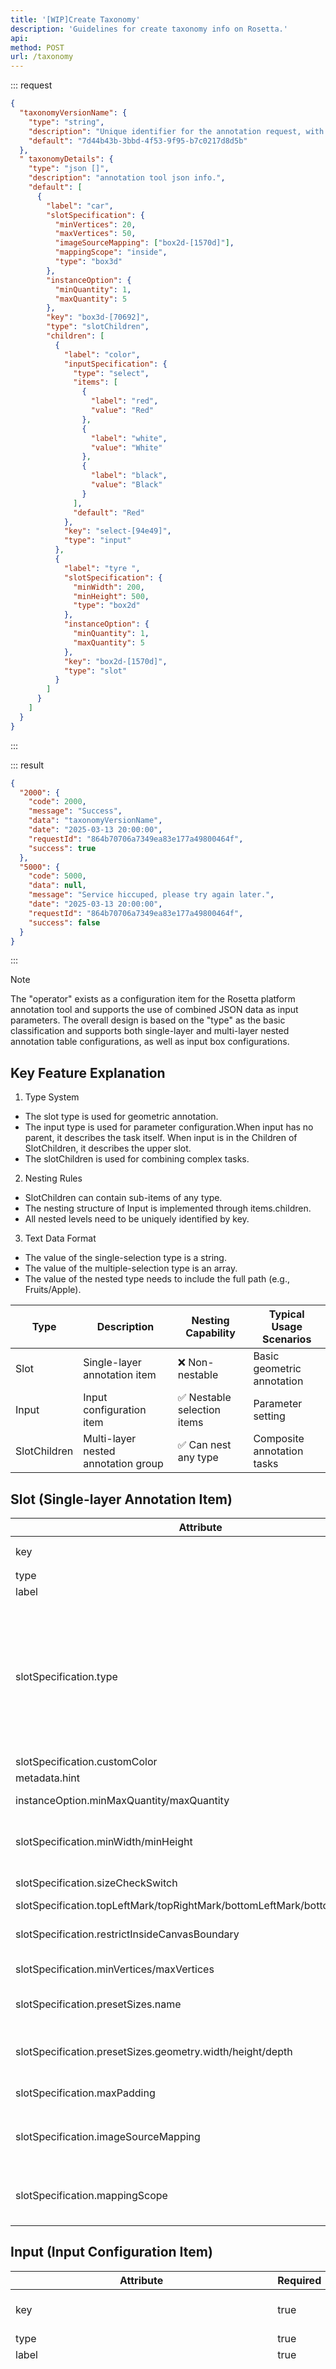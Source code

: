 ```yaml
---
title: '[WIP]Create Taxonomy'
description: 'Guidelines for create taxonomy info on Rosetta.'
api:
method: POST
url: /taxonomy
---
```


::: request

```json [body]
{
  "taxonomyVersionName": {
    "type": "string",
    "description": "Unique identifier for the annotation request, with a maximum length of 160 bytes.",
    "default": "7d44b43b-3bbd-4f53-9f95-b7c0217d8d5b"
  },
  " taxonomyDetails": {
    "type": "json []",
    "description": "annotation tool json info.",
    "default": [
      {
        "label": "car",
        "slotSpecification": {
          "minVertices": 20,
          "maxVertices": 50,
          "imageSourceMapping": ["box2d-[1570d]"],
          "mappingScope": "inside",
          "type": "box3d"
        },
        "instanceOption": {
          "minQuantity": 1,
          "maxQuantity": 5
        },
        "key": "box3d-[70692]",
        "type": "slotChildren",
        "children": [
          {
            "label": "color",
            "inputSpecification": {
              "type": "select",
              "items": [
                {
                  "label": "red",
                  "value": "Red"
                },
                {
                  "label": "white",
                  "value": "White"
                },
                {
                  "label": "black",
                  "value": "Black"
                }
              ],
              "default": "Red"
            },
            "key": "select-[94e49]",
            "type": "input"
          },
          {
            "label": "tyre ",
            "slotSpecification": {
              "minWidth": 200,
              "minHeight": 500,
              "type": "box2d"
            },
            "instanceOption": {
              "minQuantity": 1,
              "maxQuantity": 5
            },
            "key": "box2d-[1570d]",
            "type": "slot"
          }
        ]
      }
    ]
  }
}
```

:::

::: result

```json [responses]
{
  "2000": {
    "code": 2000,
    "message": "Success",
    "data": "taxonomyVersionName",
    "date": "2025-03-13 20:00:00",
    "requestId": "864b70706a7349ea83e177a49800464f",
    "success": true
  },
  "5000": {
    "code": 5000,
    "data": null,
    "message": "Service hiccuped, please try again later.",
    "date": "2025-03-13 20:00:00",
    "requestId": "864b70706a7349ea83e177a49800464f",
    "success": false
  }
}
```

:::

> [!NOTE]
> The "operator" exists as a configuration item for the Rosetta platform annotation tool and supports the use of
> combined JSON data as input parameters. The overall design is based on the "type" as the basic classification and
> supports both single-layer and multi-layer nested annotation table configurations, as well as input box configurations.

## Key Feature Explanation

1. Type System

- The slot type is used for geometric annotation.
- The input type is used for parameter configuration.When input has no parent, it describes the task itself. When input
  is in the Children of SlotChildren, it describes the upper slot.
- The slotChildren is used for combining complex tasks.

2. Nesting Rules

- SlotChildren can contain sub-items of any type.
- The nesting structure of Input is implemented through items.children.
- All nested levels need to be uniquely identified by key.

3. Text Data Format

- The value of the single-selection type is a string.
- The value of the multiple-selection type is an array.
- The value of the nested type needs to include the full path (e.g., Fruits/Apple).

| Type         | Description                         | Nesting Capability          | Typical Usage Scenarios    |
| ------------ | ----------------------------------- | --------------------------- | -------------------------- |
| Slot         | Single-layer annotation item        | ❌ Non-nestable             | Basic geometric annotation |
| Input        | Input configuration item            | ✅ Nestable selection items | Parameter setting          |
| SlotChildren | Multi-layer nested annotation group | ✅ Can nest any type        | Composite annotation tasks |

## Slot (Single-layer Annotation Item)

| Attribute                                                                 | Required | Type         | Description                                                                                                                                                                                                                                                                                                                            |
| ------------------------------------------------------------------------- | -------- | ------------ | -------------------------------------------------------------------------------------------------------------------------------------------------------------------------------------------------------------------------------------------------------------------------------------------------------------------------------------- |
| key                                                                       | true     | string       | Unique identifier，The format is ${uuid}                                                                                                                                                                                                                                                                                               |
| type                                                                      | true     | string(Enum) | Is fixed as "slot"                                                                                                                                                                                                                                                                                                                     |
| label                                                                     | true     | string       | Display name                                                                                                                                                                                                                                                                                                                           |
| slotSpecification.type                                                    | true     | string(Enum) | Type enumeration and mapped Helix Annotation Types "polygon3d" mapping "HLX-3D-Polygon","box3d" mapping "HLX-3D-BoundingBox","line3d" mapping "HLX-3D- Polyline", "polygon3d" mapping, "box2d" mapping "HLX-2D-BoundingBox", "line" mapping "HLX-2D-Polyline ", "polygon" mapping "HLX-2D-Polygon" , "point" mapping "HLX-2D-KeyPoint" |
| slotSpecification.customColor                                             | false    | string       | Instance color for the annotation                                                                                                                                                                                                                                                                                                      |
| metadata.hint                                                             | false    | string       | Hint information for the annotation                                                                                                                                                                                                                                                                                                    |
| instanceOption.minMaxQuantity/maxQuantity                                 | false    | number       | Min/Max quantity (AQC) for the annotation                                                                                                                                                                                                                                                                                              |
| slotSpecification.minWidth/minHeight                                      | false    | number       | Min size (AQC) for relevant geometric 2D shapes(eg:2D Box,2D Square,2D Oval,2D Polyline,2D Polygon,2D 3points Polygon)                                                                                                                                                                                                                 |
| slotSpecification.sizeCheckSwitch                                         | false    | boolean      | Dimensional verification flag (AQC) for 2D shapes                                                                                                                                                                                                                                                                                      |
| slotSpecification.topLeftMark/topRightMark/bottomLeftMark/bottomRightMark | false    | string       | vertex labels for box2D an cuboid                                                                                                                                                                                                                                                                                                      |
| slotSpecification.restrictInsideCanvasBoundary                            | false    | boolean      | Only 2D graphics work in 3D layers. Flag indicating whether to annotate within the canvas for 2D shapes.                                                                                                                                                                                                                               |
| slotSpecification.minVertices/maxVertices                                 | false    | number       | Box3d or polygon3d contains minimum/maximum points.                                                                                                                                                                                                                                                                                    |
| slotSpecification.presetSizes.name                                        | false    | string       | The name of Preset size for box3d.Multiple sets can be configured                                                                                                                                                                                                                                                                      |
| slotSpecification.presetSizes.geometry.width/height/depth                 | false    | number       | Depend on the configuration "slotSpecification.presetSize.name". The length, width and height need to be specified separately                                                                                                                                                                                                          |
| slotSpecification.maxPadding                                              | false    | number       | Border distance from point cloud (AQC) for box3d                                                                                                                                                                                                                                                                                       |
| slotSpecification.imageSourceMapping                                      | false    | string[]     | Child source mapping for 3D shapes（except esemantic segmentation）.The value is child key(Unique identifier)                                                                                                                                                                                                                          |
| slotSpecification.mappingScope                                            | false    | string(Enum) | The way 3D（except esemantic segmentation） maps the range to 2D.The enumeration includes: outside, inside, both.                                                                                                                                                                                                                      |

## Input (Input Configuration Item)

| Attribute                                           | Required | Type         | Description                                                                                                                                                                                                                                 |
| --------------------------------------------------- | -------- | ------------ | ------------------------------------------------------------------------------------------------------------------------------------------------------------------------------------------------------------------------------------------- |
| key                                                 | true     | string       | Unique identifier, in the format of ${uuid}                                                                                                                                                                                                 |
| type                                                | true     | string(Enum) | Fixed as "input"                                                                                                                                                                                                                            |
| label                                               | true     | string       | Display name                                                                                                                                                                                                                                |
| inputSpecification.type                             | true     | string(Enum) | "select":Single choice question, "multiple-select"：Multiple choice question ,"nested-select"：Nested multiple choice,"multiple-nested-select":Nested multiple choice "number":Input digit "boolean":Input true/false "text":Input any text |
| inputSpecification.default                          | false    | string       | Default value.If it is multiple choice, it must be in the choices.                                                                                                                                                                          |
| inputSpecification.items                            | false    | InputItem[]  | Option list (required only for select type)                                                                                                                                                                                                 |
| inputSpecification.renderConfig.selectionWidgetType | false    | string(Enum) | Segment , Dropdown                                                                                                                                                                                                                          |
| metadata.hint                                       | false    | string       | Hint information for the input                                                                                                                                                                                                              |
| inputOption.required                                | false    | boolean      | Whether the input is required                                                                                                                                                                                                               |
| inputSpecification.continuousFrameSync              | false    | boolean      | Attribute synchronization flag                                                                                                                                                                                                              |
| inputSpecification.allowArbitraryInput              | false    | boolean      | Flag indicating whether to show Latex preview for Text Input                                                                                                                                                                                |

### InputItem

| Attribute | Required | Type        | Description                                  |
| --------- | -------- | ----------- | -------------------------------------------- |
| label     | true     | string      | Option display name                          |
| value     | true     | string      | Option value                                 |
| children  | false    | InputItem[] | Sub-options (required only for nested types) |

## SlotChildren (Nested Annotation Group)

| Attribute                  | Required | Type                   | Description                                                               |
| -------------------------- | -------- | ---------------------- | ------------------------------------------------------------------------- |
| key                        | true     | string                 | Unique identifier, in the format of ${uuid}                               |
| type                       | true     | string(Enum)           | Fixed as "slotChildren"                                                   |
| label                      | true     | string                 | Display name                                                              |
| slotSpecification          | true     | Slot.slotSpecification | This is exactly the same as the slotSpecification in the slot table above |
| slotSpecification.type     | true     | string(Enum)           | All Slot.type are available                                               |
| children                   | true     | taxonomy[]             | Set of nested taxonomy items                                              |
| metadata.hint              | false    | string                 | Hint information at the SlotChildren level                                |
| instanceOption.minQuantity | false    | number                 | Minimum quantity of instances                                             |
| instanceOption.maxQuantity | false    | number                 | Maximum quantity of instances                                             |

## Visualization Example of the Nesting Structure

```
SlotChildren (Root)
├─ Slot (key: box2d-[73c98])
│  └─ slotSpecification (type: box2d)
├─ Input (key: select-[7a8cb])
│  └─ inputSpecification (type: nested-select)
│     └─ items
│        ├─ label: First-level option
│        └─ children
│           └─ label: Second-level option
└─ SlotChildren (key: group-[12345])
├─ Slot (key: point3d-[67890])
└─ Input (key: boolean-[abcd])
```

## Usage Scenario Examples

### 3D Annotation Combination

```json [body]
### Example of 2D Box + 3D Box + multiple Choice
[
    // Top - level nested annotation group, representing a combination of multiple annotations and input items
    {
        "key": "box3d-[70692]", // Unique identifier used to identify this nested annotation group
        "label": "car", // Display name of the annotation group
        "exportLabel": "This is the export name ", // Name used for export
        "type": "slotChildren", // Type is multi - layer nested annotation group
        "metadata": {
            "hint": "This is the prompt text " // Prompt text to guide user taxonomy
        },
        "slotSpecification": {
            "customColor": "#C200F2", // Custom color for the 3D box
            "type": "box3d", // Annotation type is 3D box
            "presetSizes": [
                {
                    "name": "3",
                    "geometry": {
                        "width": 5,
                        "height": 4,
                        "depth": 6
                    }
                }
            ], // Preset size configuration
            "minVertices": 8, // Minimum number of vertices for the 3D box
            "maxVertices": 9, // Maximum number of vertices for the 3D box
            "maxPadding": 7, // Maximum padding
            "imageSourceMapping": ["box2d-[1570d]"], // Unique identifier of the associated 2D box
            "mappingScope": "inside" // Mapping scope is inside
        },
        "instanceOption": {
            "minQuantity": 1, // Minimum number of instances of this type
            "maxQuantity": 2 // Maximum number of instances of this type
        },
        "children": [
            {
                "label": "color", // Display name of the input item
                "exportLabel": "color of car", // Name used for export
                "metadata": {
                    "hint": "color of car" // Prompt text, indicating that this input item is for selecting the color of the car
                },
                "inputSpecification": {
                    "type": "multiple-nested-select", // Input type is multi - layer nested multiple - selection
                    "items": [
                        {
                            "label": "Pedestrian",
                            "value": "People"
                        },
                        {
                            "label": "Car",
                            "value": "Car",
                            "children": [
                                {
                                    "label": "Ferrari",
                                    "value": "Ferrari"
                                },
                                {
                                    "label": "Benz",
                                    "value": "Benz"
                                },
                                {
                                    "label": "Volkswagen",
                                    "value": "Volkswagen"
                                }
                            ]
                        }
                    ],
                    "continuousFrameSync": true, // Whether to enable continuous frame synchronization
                    "default": ["Car", "Ferrari"], // Default selected options
                    "renderConfig": {
                        "selectionWidgetType": "Segment"
                    }, // Rendering configuration, selection widget type is segmented
                    "allowArbitraryInput": false // Whether to allow arbitrary input
                },
                "inputOption": {
                    "required": true // This input item is required
                },
                "key": "select-[94e49]", // Unique identifier used to identify this input item
                "type": "input" // Type is input item
            },
            {
                "key": "box2d-[1570d]", // Unique identifier used to identify this 2D box annotation
                "label": "tyre ", // Display name of the annotation
                "exportLabel": "This is the export name ", // Name used for export
                "type": "slot", // Type is single - layer annotation item
                "metadata": {
                    "hint": "tyre of car in 2D" // Prompt text, indicating that this annotation is for a 2D car tire
                },
                "slotSpecification": {
                    "type": "box2d", // Annotation type is 2D box
                    "minHeight": 4, // Minimum height of the 2D box
                    "minWidth": 3, // Minimum width of the 2D box
                    "sizeCheckSwitch": true, // Whether to enable size checking
                    "restrictInsideCanvasBoundary": true, // Whether to restrict within the canvas boundary
                    "topLeftMark": "5", // Top - left mark
                    "topRightMark": "6", // Top - right mark
                    "bottomRightMark": "8", // Bottom - right mark
                    "bottomLeftMark": "7" // Bottom - left mark
                },
                "instanceOption": {
                    "minQuantity": 1, // Minimum number of instances of this type
                    "maxQuantity": 2 // Maximum number of instances of this type
                }
            }
        ]
    }
]
```

### Multi-level Classification Selection

```json [body]
[
  // Represents a nested annotation group centered around text selection
  {
    "label": "text select", // Display name for this group
    "exportLabel": "text select", // Name used during export
    "slotSpecification": {
      "minLength": 1, // Minimum length for text - related taxonomy
      "maxLength": 2, // Maximum length for text - related taxonomy
      "type": "text" // Type of text - related taxonomy
    },
    "metadata": {
      "hint": "This is the prompt text " // Prompt text to guide user interaction
    },
    "instanceOption": {
      "minQuantity": 2, // Minimum number of instances allowed
      "maxQuantity": 5 // Maximum number of instances allowed
    },
    "key": "text-[e481a]", // Unique identifier for this nested annotation group
    "type": "slotChildren", // Indicates it's a nested annotation group
    "children": [
      {
        "label": "select option", // Display name for the input item
        "exportLabel": "This is the export name ", // Name used during export
        "metadata": {
          "hint": "This is the prompt text " // Prompt text for the input item
        },
        "inputSpecification": {
          "type": "select", // Input type is a single - select dropdown
          "renderConfig": {
            "selectionWidgetType": "Dropdown" // Render as a dropdown widget
          },
          "items": [
            {
              "label": "Car",
              "value": "Car"
            },
            {
              "label": "Truck",
              "value": "Truck"
            },
            {
              "label": "Bicycle",
              "value": "Bicycle"
            }
          ], // List of available options
          "allowArbitraryInput": true, // Allow users to enter arbitrary values
          "continuousFrameSync": false, // Does not enable continuous frame synchronization
          "default": "Car" // Default selected option
        },
        "inputOption": {
          "required": true // This input item is mandatory
        },
        "key": "select-[5ec8b]", // Unique identifier for this input item
        "type": "input" // Indicates it's an input item
      }
    ]
  },
  {
    "label": "Boolean select", // Display name for the input item
    "exportLabel": "This is the export name ", // Name used during export
    "metadata": {
      "hint": "This is the prompt text " // Prompt text for the input item
    },
    "inputSpecification": {
      "default": true, // Default value is true
      "type": "boolean" // Input type is boolean
    },
    "inputOption": {}, // No additional input options
    "key": "boolean-[a8a1f]", // Unique identifier for this input item
    "type": "input" // Indicates it's an input item
  },
  {
    "label": "text input", // Display name for the input item
    "exportLabel": "This is the export name ", // Name used during export
    "metadata": {
      "hint": "This is the prompt text " // Prompt text for the input item
    },
    "inputSpecification": {
      "type": "text", // Input type is text
      "latex": true, // Supports LaTeX rendering
      "continuousFrameSync": false, // Does not enable continuous frame synchronization
      "default": "defult value", // Default input value
      "regex": "^(([^<>()\\[\\]\\\\.,;:\\s@\"]+(\\.[^<>()\\[\\]\\\\.,;:\\s@\"]+)*)|(\".+\"))@((\\[[0-9]{1,3}\\.[0-9]{1,3}\\.[0-9]{1,3}\\.[0-9]{1,3}\\])|(([a-zA-Z\\-0-9]+\\.)+[a-zA-Z]{2,}))$" // Regular expression for input validation
    },
    "inputOption": {
      "required": true // This input item is mandatory
    },
    "key": "text-[60ed5]", // Unique identifier for this input item
    "type": "input" // Indicates it's an input item
  }
]
```
